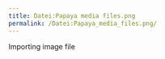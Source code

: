 ```yaml
---
title: Datei:Papaya media files.png
permalink: /Datei:Papaya_media_files.png/
---
```


Importing image file
